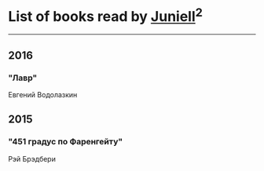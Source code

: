 # List of books read by [Juniell](http://vk.com/id138380800)<sup>2</sup>
---

## 2016

### "Лавр"
Евгений Водолазкин



## 2015

### "451 градус по Фаренгейту"
Рэй Брэдбери



